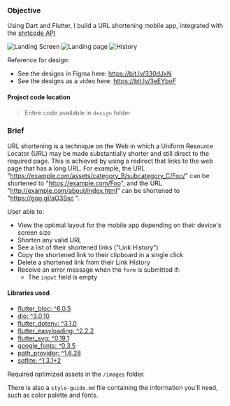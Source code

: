 ### Objective

Using Dart and Flutter, I build a URL shortening mobile app, integrated with the [shrtcode API](https://app.shrtco.de/docs)

![Landing Screen](https://github.com/muhammadmateen027/shortly/design/master/1_start_screen.png?raw=true)
![Landing page](https://github.com/muhammadmateen027/shortly/design/master/3.1_main_screen_empty.png?raw=true)
![History](https://github.com/muhammadmateen027/shortly/design/master/3.3_main_screen_link_history.png?raw=true)

Reference for design:

- See the designs in Figma here: https://bit.ly/330dJxN
- See the designs as a video here: https://bit.ly/3eEYboF

#### Project code location

>Entire code available in `design` folder
>
### Brief

URL shortening is a technique on the Web in which a Uniform Resource Locator (URL) may be made substantially shorter and still direct to the required page. This is achieved by using a redirect that links to the web page that has a long URL. For example, the URL "https://example.com/assets/category_B/subcategory_C/Foo/" can be shortened to "https://example.com/Foo", and the URL "http://example.com/about/index.html" can be shortened to "https://goo.gl/aO3Ssc ".

User able to:

-   View the optimal layout for the mobile app depending on their device's screen size
-   Shorten any valid URL
-   See a list of their shortened links ("Link History")
-   Copy the shortened link to their clipboard in a single click
-   Delete a shortened link from their Link History
-   Receive an error message when the `form` is submitted if:
    -   The `input` field is empty

#### Libraries used
- [flutter_bloc: ^6.0.5](https://pub.dev/packages/flutter_bloc)
- [dio: ^3.0.10](https://pub.dev/packages/dio)
- [flutter_dotenv: ^3.1.0](https://pub.dev/packages/flutter_dotenv)
- [flutter_easyloading: ^2.2.2](https://pub.dev/packages/flutter_easyloading)
- [flutter_svg: ^0.19.1](https://pub.dev/packages/flutter_svg)
- [google_fonts: ^0.3.5](https://pub.dev/packages/google_fonts)
- [path_provider: ^1.6.28](https://pub.dev/packages/path_provider)
- [sqflite: ^1.3.1+2](https://pub.dev/packages/sqflite)

Required optimized assets in the `/images` folder.

There is also a `style-guide.md` file containing the information you'll need, such as color palette and fonts.
